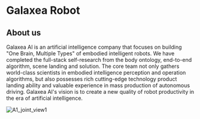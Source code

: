 # Galaxea Robot
## About us
Galaxea AI is an artificial intelligence company that focuses on building "One Brain, Multiple Types" of embodied intelligent robots. 
We have completed the full-stack self-research from the body ontology, end-to-end algorithm, 
scene landing and solution. 
The core team not only gathers world-class scientists in embodied intelligence perception and operation algorithms, 
but also possesses rich cutting-edge technology product
landing ability and valuable experience in mass production of autonomous driving. 
Galaxea AI's vision is to create a new quality of robot productivity in the era of artificial intelligence.

![A1_joint_view1](product_images_video/all_C.jpg)

